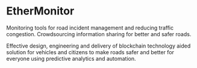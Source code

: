 # EtherMonitor
Monitoring tools for road incident management and reducing traffic congestion. Crowdsourcing information sharing for better and safer roads.

Effective design, engineering and delivery of blockchain technology aided solution for vehicles and citizens to make roads safer and better for everyone using predictive analytics and automation.
